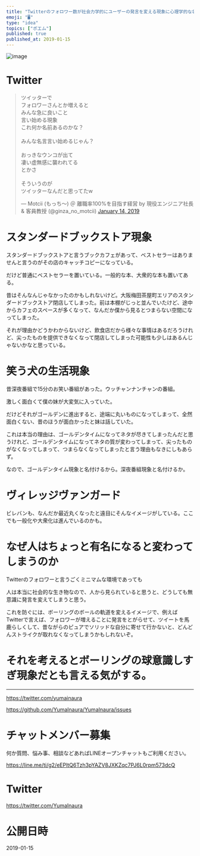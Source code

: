 ```yaml
---
title: "Twitterのフォロワー数が社会力学的にユーザーの発言を変える現象に心理学的な名前はあるか？"
emoji: "🖥"
type: "idea"
topics: ["ポエム"]
published: true
published_at: 2019-01-15
---
```




![image](https://user-images.githubusercontent.com/13635059/51147359-59616d00-189d-11e9-90ec-4e9a80fffb7a.png)

# Twitter

<blockquote class="twitter-tweet" data-lang="en"><p lang="ja" dir="ltr">ツイッターで<br>フォロワーさんとか増えると<br>みんな急に良いこと<br>言い始める現象<br>これ何か名前あるのかな？<br><br>みんな名言言い始めるじゃん？<br><br>おっきなウンコが出て<br>凄い虚無感に襲われてる<br>とかさ<br><br>そういうのが<br>ツイッターなんだと思ってたw</p>&mdash; Motcii (もっち〜) ＠ 離職率100%を目指す経営 by 現役エンジニア社長 &amp; 客員教授 (@ginza_no_motcii) <a href="https://twitter.com/ginza_no_motcii/status/1084927810240532481?ref_src=twsrc%5Etfw">January 14, 2019</a></blockquote>


# スタンダードブックストア現象

スタンダードブックストアと言うブックカフェがあって、ベストセラーはありませんと言うのがその店のキャッチコピーになっている。

だけど普通にベストセラーを置いている。一般的な本、大衆的な本も置いてある。

昔はそんなんじゃなかったのかもしれないけど。大阪梅田茶屋町エリアのスタンダードブックストア閉店してしまった。前は本棚がじっと並んでいたけど、途中からカフェのスペースが多くなって、なんだか僕から見るとつまらない空間になってしまった。

それが理由かどうかわからないけど、飲食店だから様々な事情はあるだろうけれど、尖ったものを提供できなくなって閉店してしまった可能性も少しはあるんじゃないかなと思っている。

#	笑う犬の生活現象

昔深夜番組で15分のお笑い番組があった。ウッチャンナンチャンの番組。

激しく面白くて僕の妹が大変気に入っていた。

だけどそれがゴールデンに進出すると、途端に丸いものになってしまって、全然面白くない、昔のほうが面白かったと妹は話していた。

これは本当の理由は、ゴールデンタイムになってネタが尽きてしまったんだと思うけれど、ゴールデンタイムになってネタの質が変わってしまって、尖ったものがなくなってしまって、つまらなくなってしまったと言う理由もなきにしもあらず。

なので、ゴールデンタイム現象と名付けるから。深夜番組現象と名付けるか。

#	ヴィレッジヴァンガード

ビレバンも、なんだか最近丸くなったと遠目にそんなイメージがしている。ここでも一般化や大衆化は進んでいるのかも。

#	なぜ人はちょっと有名になると変わってしまうのか

Twitterのフォロワーと言うごくミニマムな環境であっても

人は本当に社会的な生き物なので、人から見られていると思うと、どうしても無意識に発言を変えてしまうと思う。

これを防ぐには、ボーリングのボールの軌道を変えるイメージで、例えばTwitterで言えば、フォロワーが増えることに発言をとがらせて、ツイートを馬鹿らしくして、昔ながらのピュアでソリッドな自分に寄せて行かないと、どんどんストライクが取れなくなってしまうかもしれないぞ。

# それを考えるとボーリングの球意識しすぎ現象だとも言える気がする。


---

https://twitter.com/yumainaura

https://github.com/YumaInaura/YumaInaura/issues









<!-- Update From Qiita API -->

# チャットメンバー募集


何か質問、悩み事、相談などあればLINEオープンチャットもご利用ください。

https://line.me/ti/g2/eEPltQ6Tzh3pYAZV8JXKZqc7PJ6L0rpm573dcQ





# Twitter


https://twitter.com/YumaInaura


<!-- Update From Qiita API -->



# 公開日時

2019-01-15

